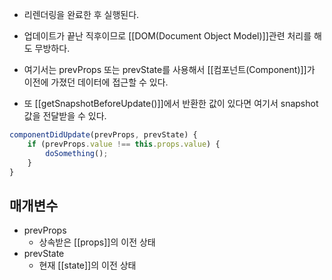 - 리렌더링을 완료한 후 실행된다.
- 업데이트가 끝난 직후이므로 [[DOM(Document Object Model)]]관련 처리를 해도 무방하다.
- 여기서는 prevProps 또는 prevState를 사용해서 [[컴포넌트(Component)]]가 이전에 가졌던 데이터에 접근할 수 있다.

- 또 [[getSnapshotBeforeUpdate()]]에서 반환한 값이 있다면 여기서 snapshot 값을 전달받을 수 있다.


```jsx
componentDidUpdate(prevProps, prevState) {
	if (prevProps.value !== this.props.value) {
		doSomething();
	}
}
```

## 매개변수
- prevProps
	- 상속받은 [[props]]의 이전 상태
- prevState
	- 현재 [[state]]의 이전 상태 